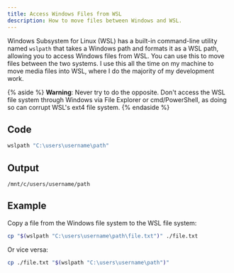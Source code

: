 ```yaml
---
title: Access Windows Files from WSL
description: How to move files between Windows and WSL.
---
```


Windows Subsystem for Linux (WSL) has a built-in command-line utility named `wslpath` that takes a Windows path and formats it as a WSL path, allowing you to access Windows files from WSL. You can use this to move files between the two systems. I use this all the time on my machine to move media files into WSL, where I do the majority of my development work.

{% aside %}
**Warning**: Never try to do the opposite. Don't access the WSL file system through Windows via File Explorer or cmd/PowerShell, as doing so can corrupt WSL's ext4 file system.
{% endaside %}

## Code

```bash {data-copyable="true"}
wslpath "C:\users\username\path"
```

## Output

```
/mnt/c/users/username/path
```

## Example

Copy a file from the Windows file system to the WSL file system:

```bash
cp "$(wslpath "C:\users\username\path\file.txt")" ./file.txt
```

Or vice versa:

```bash
cp ./file.txt "$(wslpath "C:\users\username\path")"
```
